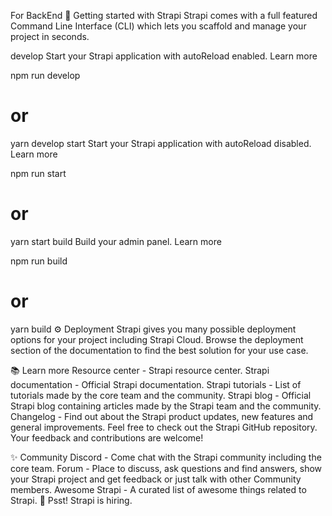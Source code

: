 For BackEnd
🚀 Getting started with Strapi
Strapi comes with a full featured Command Line Interface (CLI) which lets you scaffold and manage your project in seconds.

develop
Start your Strapi application with autoReload enabled. Learn more

npm run develop
# or
yarn develop
start
Start your Strapi application with autoReload disabled. Learn more

npm run start
# or
yarn start
build
Build your admin panel. Learn more

npm run build
# or
yarn build
⚙️ Deployment
Strapi gives you many possible deployment options for your project including Strapi Cloud. Browse the deployment section of the documentation to find the best solution for your use case.

📚 Learn more
Resource center - Strapi resource center.
Strapi documentation - Official Strapi documentation.
Strapi tutorials - List of tutorials made by the core team and the community.
Strapi blog - Official Strapi blog containing articles made by the Strapi team and the community.
Changelog - Find out about the Strapi product updates, new features and general improvements.
Feel free to check out the Strapi GitHub repository. Your feedback and contributions are welcome!

✨ Community
Discord - Come chat with the Strapi community including the core team.
Forum - Place to discuss, ask questions and find answers, show your Strapi project and get feedback or just talk with other Community members.
Awesome Strapi - A curated list of awesome things related to Strapi.
🤫 Psst! Strapi is hiring.

